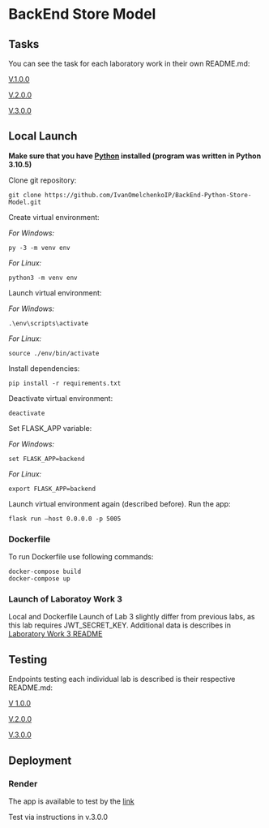 # BackEnd Store Model

## Tasks

You can see the task for each laboratory work in their own README.md:

[V.1.0.0](https://github.com/IvanOmelchenkoIP/BackEnd-Python-Store-Model/blob/main/docs/lab-1/README.md)

[V.2.0.0](https://github.com/IvanOmelchenkoIP/BackEnd-Python-Store-Model/blob/main/docs/lab-2/README.md)

[V.3.0.0](https://github.com/IvanOmelchenkoIP/BackEnd-Python-Store-Model/blob/main/docs/lab-3/README.md)

## Local Launch

**Make sure that you have [Python](https://www.python.org/downloads/) installed (program was written in Python 3.10.5)**

Clone git repository:

    git clone https://github.com/IvanOmelchenkoIP/BackEnd-Python-Store-Model.git

Create virtual environment:

*For Windows:*

    py -3 -m venv env

*For Linux:*

    python3 -m venv env

Launch virtual environment:

*For Windows:*

    .\env\scripts\activate

*For Linux:*

    source ./env/bin/activate

Install dependencies:

    pip install -r requirements.txt

Deactivate virtual environment:

    deactivate

Set FLASK_APP variable:

*For Windows:*

    set FLASK_APP=backend

*For Linux:*

    export FLASK_APP=backend

Launch virtual environment again (described before). Run the app:

    flask run –host 0.0.0.0 -p 5005

### Dockerfile

To run Dockerfile use following commands:

    docker-compose build
    docker-compose up

### Launch of Laboratoy Work 3

Local and Dockerfile Launch of Lab 3 slightly differ from previous labs, as this lab requires JWT_SECRET_KEY. Additional data is describes in [Laboratory Work 3 README](https://github.com/IvanOmelchenkoIP/BackEnd-Labs/blob/main/docs/lab-3/README.md) 

## Testing

Endpoints testing each individual lab is described is their respective README.md:

[V 1.0.0](https://github.com/IvanOmelchenkoIP/BackEnd-Python-Store-Model/blob/main/docs/v.1.0.0/README.md)

[V.2.0.0](https://github.com/IvanOmelchenkoIP/BackEnd-Python-Store-Model/blob/main/docs/v.2.0.0/README.md)

[V.3.0.0](https://github.com/IvanOmelchenkoIP/BackEnd-Python-Store-Model/blob/main/docs/v.3.0.0/README.md)

## Deployment

### Render

The app is available to test by the [link](https://backend-store-model.onrender.com)

Test via instructions in v.3.0.0